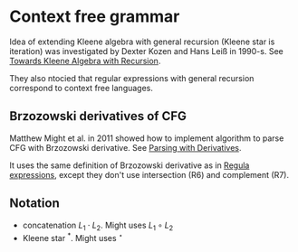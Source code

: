 # Context free grammar

Idea of extending Kleene algebra with general recursion (Kleene star is iteration) was investigated by Dexter Kozen and Hans Leiß in 1990-s. See [Towards Kleene Algebra with Recursion](https://www.cis.uni-muenchen.de/download/publikationen/kar_csl-91.pdf).

They also ntocied that regular expressions with general recursion correspond to context free languages.

## Brzozowski derivatives of CFG

Matthew Might et al. in 2011 showed how to implement algorithm to parse CFG with Brzozowski derivative. See [Parsing with Derivatives](https://matt.might.net/papers/might2011derivatives.pdf).

It uses the same definition of Brzozowski derivative as in [Regula expressions](./Regular%20expressions.md), except they don't use intersection (R6) and complement (R7).

## Notation

- concatenation $L_1 \cdot L_2$. Might uses $L_1 \circ L_2$
- Kleene star $^*$.  Might uses $^\star$
